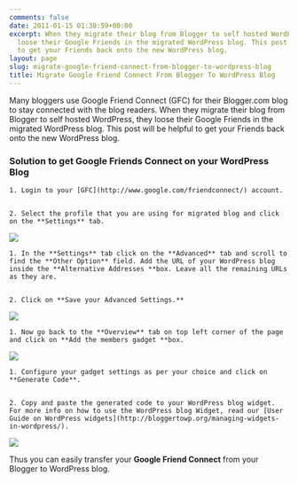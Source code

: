 ```yaml
---
comments: false
date: 2011-01-15 01:30:59+00:00
excerpt: When they migrate their blog from Blogger to self hosted WordPress, they
  loose their Google Friends in the migrated WordPress blog. This post will be helpful
  to get your Friends back onto the new WordPress blog.
layout: page
slug: migrate-google-friend-connect-from-blogger-to-wordpress-blog
title: Migrate Google Friend Connect From Blogger To WordPress Blog
---
```


Many bloggers use Google Friend Connect (GFC) for their Blogger.com blog to stay connected with the blog readers. When they migrate their blog from Blogger to self hosted WordPress, they loose their Google Friends in the migrated WordPress blog. This post will be helpful to get your Friends back onto the new WordPress blog.


### Solution to get Google Friends Connect on your WordPress Blog






	
    1. Login to your [GFC](http://www.google.com/friendconnect/) account.

	
    2. Select the profile that you are using for migrated blog and click on the **Settings** tab.



[![](https://rtcamp.com/wp-content/uploads/2011/01/b2w-gfc2.png)](https://rtcamp.com/wp-content/uploads/2011/01/b2w-gfc2.png)




	
    1. In the **Settings** tab click on the **Advanced** tab and scroll to find the **Other Option** field. Add the URL of your WordPress blog inside the **Alternative Addresses **box. Leave all the remaining URLs as they are.

	
    2. Click on **Save your Advanced Settings.**



[![](https://rtcamp.com/wp-content/uploads/2011/01/b2w-gfc31.png)](https://rtcamp.com/wp-content/uploads/2011/01/b2w-gfc31.png)




	
    1. Now go back to the **Overview** tab on top left corner of the page and click on **Add the members gadget **box.



[![](https://rtcamp.com/wp-content/uploads/2011/01/b2w-gfc4.png)](https://rtcamp.com/wp-content/uploads/2011/01/b2w-gfc4.png)




	
    1. Configure your gadget settings as per your choice and click on **Generate Code**.

	
    2. Copy and paste the generated code to your WordPress blog widget. For more info on how to use the WordPress blog Widget, read our [User Guide on WordPress widgets](http://bloggertowp.org/managing-widgets-in-wordpress/).



[![](https://rtcamp.com/wp-content/uploads/2011/01/b2w-gfc51-600x377.png)](https://rtcamp.com/wp-content/uploads/2011/01/b2w-gfc51.png)

Thus you can easily transfer your **Google Friend Connect** from your Blogger to WordPress blog.
